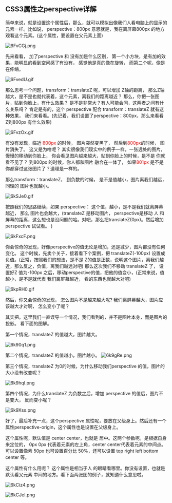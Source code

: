 ## CSS3属性之perspective详解

简单来说，就是设置这个属性后，那么，就可以模拟出像我们人看电脑上的显示的元素一样。比如说， perspective：800px   意思就是，我在离屏幕800px 的地方观看这个元素。(这个属性，要设置在父元素上面)

![6FvCGj.png](https://s3.ax1x.com/2021/03/02/6FvCGj.png)

先来看看， 加了perspective  和 没有加是什么区别， 第一个小方块，是有加的效果，能明显的看到空间感了有没有， 感觉他是真的像在旋转， 而第二个呢，像是在伸缩。

![6FvedU.gif](https://s3.ax1x.com/2021/03/02/6FvedU.gif)

那么思考一个问题，transform：translateZ  呢，可以增加  Z轴的距离， 那么Z轴越大，是不是也就代表着，这个元素，离我们的距离越近？  那么，你把一张图片，贴到你脸上，有什么效果？ 是不是非常大？有人可能会问，这两者之间有什么关系吗？  肯定是有的，这个 perspective  配合 transform：translateZ  就有这种效果， 我们来看看。(先记着，我们设置了perspective：800px，那么来看看 Z到800px 有什么效果)

![6FvzOx.gif](https://s3.ax1x.com/2021/03/02/6FvzOx.gif)


有没有发现，临近 <font color="#f00">800px</font> 的时候， 图片突然变黑了， 然后到<font color="#f00">800px</font>的时候， 图片消失了。  这又是为啥呢？   其实很像我们现实中的例子一样，一张远处的图片，慢慢的移动到你脸上， 你会看见图片越来越大，贴到你脸上的时候，是不是 你就看不见了？  到800px 的时候，你人都和图片 融合在一体了， 如果<font color="#f00">801px</font> 是不是你都穿过这张图片了？道理是一样的。

那么transform：translateZ， 到负数的时候， 是不是值越小，图片离我们越远，同理的 图片也就越小。

![6kSJe0.gif](https://s3.ax1x.com/2021/03/02/6kSJe0.gif)

按照我们的思路继续，如果 perspective： 这个值，越小，是不是我们就离屏幕越近， 那么 图片也会越大，(translateZ 是移动图片， perspective是移动 人 和屏幕的距离，这么想也是没问题的哈。对吧，那么把translateZ(0px)。然后增加 perspective 试试看。  )

![6kFxcF.png](https://s3.ax1x.com/2021/03/02/6kFxcF.png)

你会惊奇的发现，好像perspective的值无论是增加，还是减少，图片都没有任何变化。 这个时候，先卖个关子，接着看下个案例，把 translateZ(-100px) 设置成 负值。(正常，按照我们的想法，是不是 Z的值是正数，说明这个图片，离我们越近，那么反之，负值，离我们越远对吧)  那么这次我们不移动 translateZ 了， 设置好Z 值为-100px 之后，移动perspective的值，把他的值变小，(正常来说，值越小，是不是就代表 我们离屏幕越近， 看的东西也就越大对吧)

![6kpRH0.gif](https://s3.ax1x.com/2021/03/02/6kpRH0.gif)

然后，你又会惊奇的发现， 怎么图片不是越来越大呢? 我们离屏幕越大，图片应该越大才对啊， 怎么变小了呢？  

其实把。这里我们一直误导一个情况，我们看到的，并不是图片本身，而是图片的投影。 看下面的图解。

第一个情况，translateZ 的值越大，图片越大。

![6k90q1.png](https://s3.ax1x.com/2021/03/02/6k90q1.png)

第二个情况，translateZ 的值越小，图片越小。
![6k9gRe.png](https://s3.ax1x.com/2021/03/02/6k9gRe.png)

第三个情况，translateZ 为0的时候，为什么移动我们perspective 的值，图片的大小没有改变呢？

![6k9hqI.png](https://s3.ax1x.com/2021/03/02/6k9hqI.png)

第四个情况，为什么translateZ 为负数之后，增加 perspective 的值后，图片不是变大， 反而变小呢？

![6k9Xss.png](https://s3.ax1x.com/2021/03/02/6k9Xss.png)


好了，最后补充一点，这个perspective 属性呢，要放在父级身上。然后还有一个属性perspective-origin，这个属性也是设置在父级身上。

这个属性呢，默认值是 center  center，也就是 居中。这两个参数呢，是根据自身来定位的， 0px 0px 代表着元素的左上角，center center代表着元素的中间点。可以设置像素 50px  也可设置百分比 50%，还可以设置 top right left bottom center 等。

这个属性有什么用呢？ 这个属性是相当于人 的眼睛看哪里。你没有设置，也就是默认看父元素 中间的地方。看下面两张图的例子，就知道什么意思啦。

![6kCiz4.png](https://s3.ax1x.com/2021/03/02/6kCiz4.png)

![6kCJeI.png](https://s3.ax1x.com/2021/03/02/6kCJeI.png)